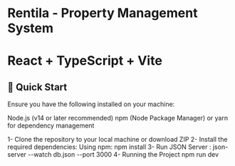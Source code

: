 # Rentila - Property Management System
# React + TypeScript + Vite
## 🚀 Quick Start
Ensure you have the following installed on your machine:

Node.js (v14 or later recommended)
npm (Node Package Manager) or yarn for dependency management

1- Clone the repository to your local machine or download ZIP
2- Install the required dependencies:
Using npm:
npm install
3- Run JSON Server :
json-server --watch db.json --port 3000
4- Running the Project
npm run dev 
